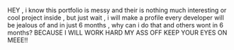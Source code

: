 HEY ,  i know this portfolio is messy and their is nothing much interesting or cool project inside , but just wait , i will make a profile every developer will be jealous of  and in just 6 months , why can i do that and others wont in 6 months? BECAUSE I WILL WORK HARD MY ASS OFF KEEP YOUR EYES ON MEEE!!